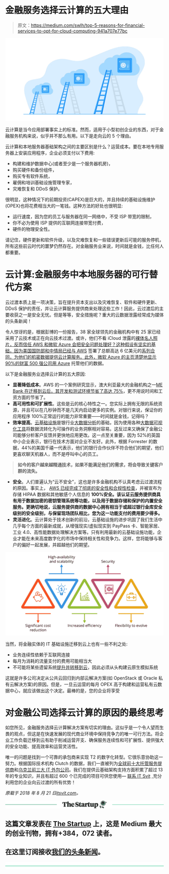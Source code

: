 # 金融服务选择云计算的五大理由

> 原文：<https://medium.com/swlh/top-5-reasons-for-financial-services-to-opt-for-cloud-computing-941a707e77bc>

![](img/3eb88ef4787293daf5cdb25bf32d92e8.png)

云计算是当今应用部署事实上的标准。然而，适用于小型初创企业的东西，对于金融服务机构来说，似乎并不那么有用。以下是走向云的 5 个理由。

云计算和本地服务器基础架构之间的主要区别是什么？运营成本。要在本地专用服务器上安装应用程序，企业必须支付以下费用:

*   构建和维护数据中心(或者至少是一个服务器机房)，
*   购买硬件和备份组件，
*   购买专有软件系统，
*   雇佣和培训基础设施管理专家，
*   灾难恢复和 DDoS 保护。

很明显，这种情况下的前期投资(CAPEX)是巨大的，并且持续的基础设施维护(OPEX)也将花费相当大的一笔钱。这种方法的好处也很明显:

*   运行速度，因为您的员工与服务器在同一网络中，不受 ISP 带宽的限制，
*   你不必为使用 ISP 提供的互联网连接带宽付费，
*   硬件的物理安全性。

请记住，硬件更新和软件升级，以及灾难恢复和一些错误更新后可能的服务停机，所有这些前云时代的噩梦仍然存在。对金融服务业来说，时间就是金钱，比任何人都重要。

# 云计算:金融服务中本地服务器的可行替代方案

云过渡本质上是一项决策，旨在提升资本支出以及灾难恢复、软件和硬件更新、DDoS 保护的责任，并让云计算服务提供商来处理这些工作！因此，云过渡后的主要收获之一是安全无忧。但是等等，安全措施呢？重大的云数据泄露经常成为媒体的头条新闻！

令人惊讶的是，根据彭博的一份报告，38 家全球领先的金融机构中有 25 家已经采用了云技术或正在向云技术过渡。或许，他们不看 iCloud 泄露的[裸体名人照片，反而信任 AWS 和微软 Azure 会把安全问题处理好？这种假设有坚实的基础，因为美国国防部和中情局已经与 AWS](http://www.hecklerspray.com/nude-celebrities) 签署了总额高达 6 亿美元的[系列合同，为他们的机密数据提供云计算服务。此外，微软 Azure 的主页清楚地显示](http://www.dailymail.co.uk/sciencetech/article-4889092/Amazon-authorized-host-DoD-s-sensitive-data.html) [90%的财富 500 强公司用 Azure](https://azure.microsoft.com/en-us/) 托管他们的数据。

以下是金融服务业选择云计算的五大原因:

*   **显著降低成本**。AWS 的一个案例研究显示，澳大利亚最大的金融机构之一[ME Bank 在迁移到云后，其开发和测试环境节省了高达 75%](https://aws.amazon.com/solutions/case-studies/me-bank/)，更不用说时间和工资方面的节省了。
*   **高可用性和可扩展性**。这些是云的核心特性之一。您实际上拥有无限的系统资源，并且可以在几秒钟而不是几天内启动更多的实例。对银行来说，保证你的应用程序 100%正常运行的能力非常重要——时间就是金钱，记得吗？
*   **效率提高**。[云基础设施](https://itsvit.com/blog/3-pillars-digital-transformation-cloud-devops-big-data/)是银行业[大数据分析](https://itsvit.com/blog/big-data-analytics-banking-sector/)的基础，因为使用各种[大数据可视化工具](https://itsvit.com/blog/top-4-popular-big-data-visualization-tools/)将数据流转化为可操作的业务洞察相对容易。这反过来又确保了金融公司能够分析客户反馈并更快地应用更改。这一点至关重要，因为 52%的英国中小企业表示，银行在技术方面对企业不友好。此外，根据 Forrester 的数据，44%的美国千禧一代表示，他们的银行合作伙伴不符合他们的期望，他们更喜欢聊天机器人，而不是呼叫中心的员工。

> **如今的客户越来越精通技术，如果不能满足他们的需求，将会导致关键客户群的流失。**

*   **安全**。人们普遍认为“云不安全”，这也是许多金融机构不认真考虑云过渡流程的原因。事实上， [AWS 已经完成了彻底的安全性和合规性检查](https://aws.amazon.com/compliance/pci-data-privacy-protection-hipaa-soc-fedramp-faqs/)，并被宣布为存储 HIPAA 数据和其他敏感个人信息的 **100%安全。该认证云服务提供商具有用于数据加密的密钥管理系统等功能，以及用于数据存储和保护的内置安全服务。更确切地说，云服务提供商的数据中心拥有相当于或超过银行金库安全级别的安全级别，与保留现场团队相比，您为这一功能支付的费用要少得多。**
*   **灵活进化**。云计算处于技术创新的前沿，云基础设施的进步巩固了我们生活中几乎每个方面的最新成就，从增强现实/虚拟现实到 PayPass 卡、智能家居、工业 4.0、高性能数据处理解决方案等。只有利用最新的云基础设施功能，企业才能在未来高度数字化的市场中保持相关性和竞争力。这样，您将能够与客户的偏好一起发展，并超越他们的期望。

![](img/8e3cc4c79d67992872896409f9bfba6f.png)

当然，将金融实体的 IT 基础设施迁移到云上也有一些不利之处:

*   业务连续性依赖于互联网连接
*   每月为消耗的流量支付的费用可能相当大
*   不可能将某些遗留系统[提升并转移到云](https://itsvit.com/blog/cloud-native-vs-lift-shift-way-choose/)，因此必须从头构建云原生模拟系统

这就是许多公司决定从公共云回归到内部云解决方案(如 OpenStack 或 Oracle 私有云解决方案)的原因。但是，一旦云运营的每月 OPEX 高于构建和运营私有云数据中心，就应该做出这个决定。最棒的是，您的企业将享受

# 对金融公司选择云计算的原因的最终思考

如您所见，金融服务选择云计算解决方案有切实的理由。这似乎是一个令人望而生畏的观点，但这是在快速发展的现代商业环境中保持竞争力的唯一可行方法。将企业工作负载迁移到云有助于削减运营开支、确保服务连续性和可扩展性、提供强大的安全功能、提高效率和运营灵活性。

唯一的问题是找到一个可靠的承包商来实现 T2 的数字化转型。它很乐意协助这一努力。根据国际技术机构 Clutch 的数据，我们一直被列为[全球前十大托管服务提供商](https://clutch.co/it-services/msp)和[乌克兰前三大 IT 外包公司](https://clutch.co/it-services/ukraine/leaders-matrix)。我们在提供云基础架构支持方面积累了超过 13 年的专业知识，并且有超过 600 个已完成的项目可供您使用— [联系 IT Svit](https://itsvit.com/contacts/) ,充分利用您的企业向云过渡的所有优势！

*原载于 2018 年 8 月 21 日*[*itsvit.com*](https://itsvit.com/blog/top-5-reasons-financial-services-opt-cloud-computing/)*。*

[![](img/308a8d84fb9b2fab43d66c117fcc4bb4.png)](https://medium.com/swlh)

## 这篇文章发表在 [The Startup](https://medium.com/swlh) 上，这是 Medium 最大的创业刊物，拥有+384，072 读者。

## 在这里订阅接收[我们的头条新闻](http://growthsupply.com/the-startup-newsletter/)。

[![](img/b0164736ea17a63403e660de5dedf91a.png)](https://medium.com/swlh)